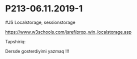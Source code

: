 # P213-06.11.2019-1

#JS Localstorage, sessionstorage

https://www.w3schools.com/jsref/prop_win_localstorage.asp

Tapshiriq:

Dersde gosterdiyimi yazmaq !!!
